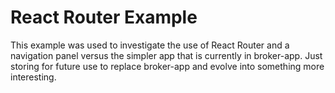 # React Router Example

This example was used to investigate the use of React Router and a navigation panel versus the simpler app that is currently in broker-app. Just storing for future use to replace broker-app and evolve into something more interesting.
